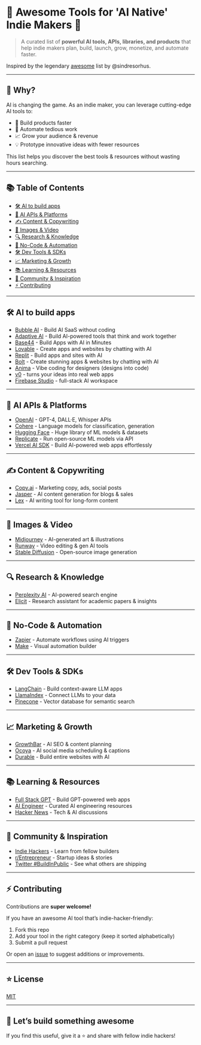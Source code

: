# 🧠 Awesome Tools for 'AI Native' Indie Makers 🚀

> A curated list of **powerful AI tools, APIs, libraries, and products** that help indie makers plan, build, launch, grow, monetize, and automate faster.

Inspired by the legendary [awesome](https://github.com/sindresorhus/awesome) list by @sindresorhus.

---

## 🌟 Why?

AI is changing the game. As an indie maker, you can leverage cutting-edge AI tools to:

- 🚀 Build products faster
- 🧩 Automate tedious work
- 📈 Grow your audience & revenue
- 💡 Prototype innovative ideas with fewer resources

This list helps you discover the best tools & resources without wasting hours searching.

---

## 📚 Table of Contents

- [🛠 AI to build apps](#-ai-to-build-apps)
- [🤖 AI APIs & Platforms](#-ai-apis--platforms)
- [✍️ Content & Copywriting](#-content--copywriting)
- [🎨 Images & Video](#-images--video)
- [🔍 Research & Knowledge](#-research--knowledge)
- [🧩 No-Code & Automation](#-no-code--automation)
- [🛠 Dev Tools & SDKs](#-dev-tools--sdks)
- [📈 Marketing & Growth](#-marketing--growth)
- [📚 Learning & Resources](#-learning--resources)
- [💬 Community & Inspiration](#-community--inspiration)
- [⚡ Contributing](#-contributing)

---

## 🛠 AI to build apps

- [Bubble AI](https://bubble.io/) - Build AI SaaS without coding
- [Adaptive AI](https://adaptive.ai/) - Build AI-powered tools that think and work together
- [Base44](https://base44.com/) - Build Apps with AI in Minutes
- [Lovable](https://lovable.dev/) - Create apps and websites by chatting with AI
- [Replit](https://replit.com/) - Build apps and sites with AI
- [Bolt](https://bolt.new/) - Create stunning apps & websites by chatting with AI
- [Anima](https://www.animaapp.com/) - Vibe coding for designers (designs into code)
- [v0](https://v0.dev/) - turns your ideas into real web apps
- [Firebase Studio](https://firebase.studio/) - full-stack AI workspace


---

## 🤖 AI APIs & Platforms

- [OpenAI](https://openai.com/) - GPT-4, DALL·E, Whisper APIs
- [Cohere](https://cohere.com/) - Language models for classification, generation
- [Hugging Face](https://huggingface.co/) - Huge library of ML models & datasets
- [Replicate](https://replicate.com/) - Run open-source ML models via API
- [Vercel AI SDK](https://vercel.com/ai) - Build AI-powered web apps effortlessly

---

## ✍️ Content & Copywriting

- [Copy.ai](https://www.copy.ai/) - Marketing copy, ads, social posts
- [Jasper](https://www.jasper.ai/) - AI content generation for blogs & sales
- [Lex](https://lex.page/) - AI writing tool for long-form content

---

## 🎨 Images & Video

- [Midjourney](https://www.midjourney.com/) - AI-generated art & illustrations
- [Runway](https://runwayml.com/) - Video editing & gen AI tools
- [Stable Diffusion](https://stability.ai/) - Open-source image generation

---

## 🔍 Research & Knowledge

- [Perplexity AI](https://www.perplexity.ai/) - AI-powered search engine
- [Elicit](https://elicit.com/) - Research assistant for academic papers & insights

---

## 🧩 No-Code & Automation

- [Zapier](https://zapier.com/) - Automate workflows using AI triggers
- [Make](https://www.make.com/) - Visual automation builder

---

## 🛠 Dev Tools & SDKs

- [LangChain](https://python.langchain.com/) - Build context-aware LLM apps
- [LlamaIndex](https://www.llamaindex.ai/) - Connect LLMs to your data
- [Pinecone](https://www.pinecone.io/) - Vector database for semantic search

---

## 📈 Marketing & Growth

- [GrowthBar](https://www.growthbarseo.com/) - AI SEO & content planning
- [Ocoya](https://www.ocoya.com/) - AI social media scheduling & captions
- [Durable](https://durable.co/) - Build entire websites with AI

---

## 📚 Learning & Resources

- [Full Stack GPT](https://fullstackgpt.dev/) - Build GPT-powered web apps
- [AI Engineer](https://ai.engineer/) - Curated AI engineering resources
- [Hacker News](https://news.ycombinator.com/) - Tech & AI discussions

---

## 💬 Community & Inspiration

- [Indie Hackers](https://www.indiehackers.com/) - Learn from fellow builders
- [r/Entrepreneur](https://www.reddit.com/r/Entrepreneur/) - Startup ideas & stories
- [Twitter #BuildInPublic](https://twitter.com/search?q=%23buildinpublic) - See what others are shipping

---

## ⚡ Contributing

Contributions are **super welcome!**

If you have an awesome AI tool that’s indie-hacker-friendly:

1. Fork this repo
2. Add your tool in the right category (keep it sorted alphabetically)
3. Submit a pull request

Or open an [issue](https://github.com/harked/awesome-ai-tools-for-builders/issues) to suggest additions or improvements.

---

## ⭐️ License

[MIT](LICENSE)

---

## 🚀 Let’s build something awesome

If you find this useful, give it a ⭐️ and share with fellow indie hackers!
